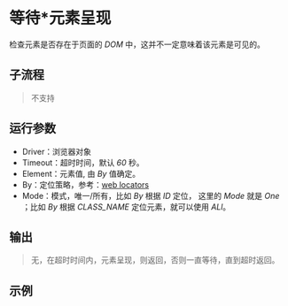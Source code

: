 # 等待*元素呈现
检查元素是否存在于页面的 *DOM* 中，这并不一定意味着该元素是可见的。

## 子流程
> 不支持


## 运行参数
* Driver：浏览器对象
* Timeout：超时时间，默认 *60* 秒。
* Element：元素值, 由 *By* 值确定。
* By：定位策略，参考：[web locators](./introduction/webdriver/locators.md)
* Mode：模式，唯一/所有，比如 *By* 根据 *ID* 定位， 这里的 *Mode* 就是 *One* ；比如 *By* 根据 *CLASS_NAME* 定位元素，就可以使用 *ALl*。


## 输出

> 无，在超时时间内，元素呈现，则返回，否则一直等待，直到超时返回。


## 示例